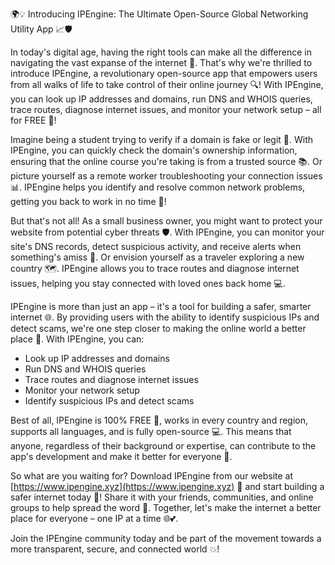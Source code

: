 🌍💡 Introducing IPEngine: The Ultimate Open-Source Global Networking Utility App 📈🛡️

In today's digital age, having the right tools can make all the difference in navigating the vast expanse of the internet 🚀. That's why we're thrilled to introduce IPEngine, a revolutionary open-source app that empowers users from all walks of life to take control of their online journey 🔍! With IPEngine, you can look up IP addresses and domains, run DNS and WHOIS queries, trace routes, diagnose internet issues, and monitor your network setup – all for FREE 🤑!

Imagine being a student trying to verify if a domain is fake or legit 👀. With IPEngine, you can quickly check the domain's ownership information, ensuring that the online course you're taking is from a trusted source 📚. Or picture yourself as a remote worker troubleshooting your connection issues 📊. IPEngine helps you identify and resolve common network problems, getting you back to work in no time 💪!

But that's not all! As a small business owner, you might want to protect your website from potential cyber threats 🛡️. With IPEngine, you can monitor your site's DNS records, detect suspicious activity, and receive alerts when something's amiss 🔔. Or envision yourself as a traveler exploring a new country 🗺️. IPEngine allows you to trace routes and diagnose internet issues, helping you stay connected with loved ones back home 💻.

IPEngine is more than just an app – it's a tool for building a safer, smarter internet 🌐. By providing users with the ability to identify suspicious IPs and detect scams, we're one step closer to making the online world a better place 👫. With IPEngine, you can:

* Look up IP addresses and domains
* Run DNS and WHOIS queries
* Trace routes and diagnose internet issues
* Monitor your network setup
* Identify suspicious IPs and detect scams

Best of all, IPEngine is 100% FREE 🤑, works in every country and region, supports all languages, and is fully open-source 💻. This means that anyone, regardless of their background or expertise, can contribute to the app's development and make it better for everyone 🤝.

So what are you waiting for? Download IPEngine from our website at [https://www.ipengine.xyz](https://www.ipengine.xyz) 🔗 and start building a safer internet today 💪! Share it with your friends, communities, and online groups to help spread the word 📢. Together, let's make the internet a better place for everyone – one IP at a time 🌐💕.

Join the IPEngine community today and be part of the movement towards a more transparent, secure, and connected world 💥!